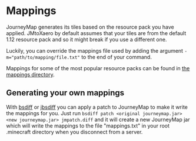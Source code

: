 # Mappings

JourneyMap generates its tiles based on the resource pack you have applied. 
JMtoXaero by default assumes that your tiles are from the default 1.12 resource pack and so it might break if you use a different one.

Luckily, you can override the mappings file used by adding the argument `-m="path/to/mapping/file.txt"` to the end of your command.

Mappings for some of the most popular resource packs can be found in [the mappings directory](./mappings).

## Generating your own mappings
With [bsdiff](https://github.com/mendsley/bsdiff) or [jbsdiff](https://github.com/malensek/jbsdiff) you can apply a patch to JourneyMap to make it write the mappings for you.
Just run `bsdiff patch <original journeymap.jar> <new journeymap.jar> jmpatch.diff` and it will create a new JourneyMap jar which will write the mappings to the file "mappings.txt" in your root .minecraft directory when you disconnect from a server.
